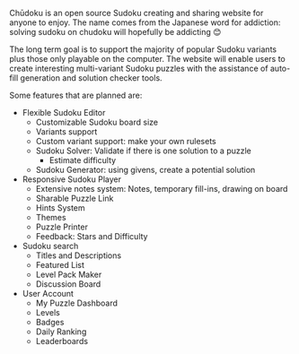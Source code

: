 Chūdoku is an open source Sudoku creating and sharing website for anyone to enjoy. The name comes from the Japanese word for addiction: solving sudoku on chudoku will hopefully be addicting 😊

The long term goal is to support the majority of popular Sudoku variants plus those only playable on the computer. The website will enable users to create interesting multi-variant Sudoku puzzles with the assistance of auto-fill generation and solution checker tools.

Some features that are planned are:
- Flexible Sudoku Editor
  - Customizable Sudoku board size
  - Variants support
  - Custom variant support: make your own rulesets
  - Sudoku Solver: Validate if there is one solution to a puzzle
    - Estimate difficulty 
  - Sudoku Generator: using givens, create a potential solution
- Responsive Sudoku Player
  - Extensive notes system: Notes, temporary fill-ins, drawing on board
  - Sharable Puzzle Link
  - Hints System
  - Themes
  - Puzzle Printer
  - Feedback: Stars and Difficulty
- Sudoku search
  - Titles and Descriptions
  - Featured List 
  - Level Pack Maker
  - Discussion Board
- User Account
  - My Puzzle Dashboard
  - Levels
  - Badges
  - Daily Ranking
  - Leaderboards

<!--

**Here are some ideas to get you started:**

🙋‍♀️ A short introduction - what is your organization all about?
🌈 Contribution guidelines - how can the community get involved?
👩‍💻 Useful resources - where can the community find your docs? Is there anything else the community should know?
🍿 Fun facts - what does your team eat for breakfast?
🧙 Remember, you can do mighty things with the power of [Markdown](https://docs.github.com/github/writing-on-github/getting-started-with-writing-and-formatting-on-github/basic-writing-and-formatting-syntax)
-->
